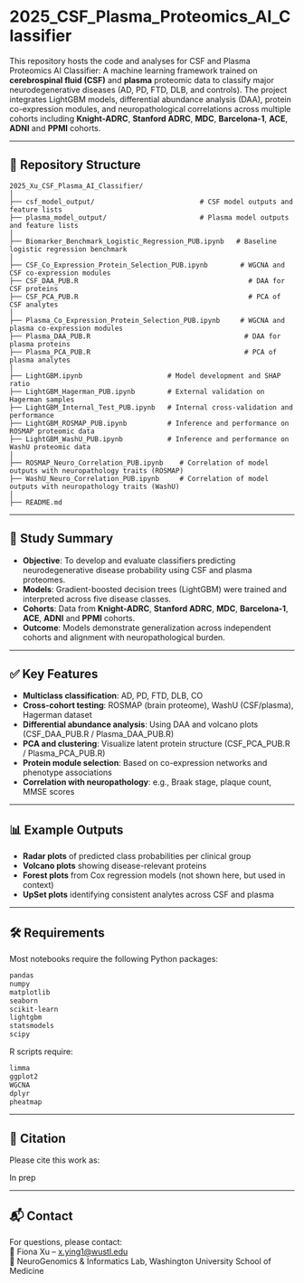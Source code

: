 # 2025_CSF_Plasma_Proteomics_AI_Classifier

This repository hosts the code and analyses for CSF and Plasma Proteomics AI Classifier: A machine learning framework trained on **cerebrospinal fluid (CSF)** and **plasma** proteomic data to classify major neurodegenerative diseases (AD, PD, FTD, DLB, and controls). The project integrates LightGBM models, differential abundance analysis (DAA), protein co-expression modules, and neuropathological correlations across multiple cohorts including **Knight-ADRC**, **Stanford ADRC**, **MDC**, **Barcelona-1**, **ACE**, **ADNI** and **PPMI** cohorts.

---

## 📂 Repository Structure

```
2025_Xu_CSF_Plasma_AI_Classifier/
│
├── csf_model_output/                          # CSF model outputs and feature lists
├── plasma_model_output/                       # Plasma model outputs and feature lists
│
├── Biomarker_Benchmark_Logistic_Regression_PUB.ipynb   # Baseline logistic regression benchmark
│
├── CSF_Co_Expression_Protein_Selection_PUB.ipynb        # WGCNA and CSF co-expression modules
├── CSF_DAA_PUB.R                                          # DAA for CSF proteins
├── CSF_PCA_PUB.R                                          # PCA of CSF analytes
│
├── Plasma_Co_Expression_Protein_Selection_PUB.ipynb     # WGCNA and plasma co-expression modules
├── Plasma_DAA_PUB.R                                      # DAA for plasma proteins
├── Plasma_PCA_PUB.R                                      # PCA of plasma analytes
│
├── LightGBM.ipynb                     # Model development and SHAP ratio
├── LightGBM_Hagerman_PUB.ipynb        # External validation on Hagerman samples
├── LightGBM_Internal_Test_PUB.ipynb   # Internal cross-validation and performance
├── LightGBM_ROSMAP_PUB.ipynb          # Inference and performance on ROSMAP proteomic data
├── LightGBM_WashU_PUB.ipynb           # Inference and performance on WashU proteomic data
│
├── ROSMAP_Neuro_Correlation_PUB.ipynb    # Correlation of model outputs with neuropathology traits (ROSMAP)
├── WashU_Neuro_Correlation_PUB.ipynb     # Correlation of model outputs with neuropathology traits (WashU)
│
├── README.md
```

---

## 🧠 Study Summary

- **Objective**: To develop and evaluate classifiers predicting neurodegenerative disease probability using CSF and plasma proteomes.
- **Models**: Gradient-boosted decision trees (LightGBM) were trained and interpreted across five disease classes.
- **Cohorts**: Data from **Knight-ADRC**, **Stanford ADRC**, **MDC**, **Barcelona-1**, **ACE**, **ADNI** and **PPMI** cohorts.
- **Outcome**: Models demonstrate generalization across independent cohorts and alignment with neuropathological burden.

---

## ✅ Key Features

- **Multiclass classification**: AD, PD, FTD, DLB, CO
- **Cross-cohort testing**: ROSMAP (brain proteome), WashU (CSF/plasma), Hagerman dataset
- **Differential abundance analysis**: Using DAA and volcano plots (CSF_DAA_PUB.R / Plasma_DAA_PUB.R)
- **PCA and clustering**: Visualize latent protein structure (CSF_PCA_PUB.R / Plasma_PCA_PUB.R)
- **Protein module selection**: Based on co-expression networks and phenotype associations
- **Correlation with neuropathology**: e.g., Braak stage, plaque count, MMSE scores

---

## 📊 Example Outputs

- **Radar plots** of predicted class probabilities per clinical group
- **Volcano plots** showing disease-relevant proteins
- **Forest plots** from Cox regression models (not shown here, but used in context)
- **UpSet plots** identifying consistent analytes across CSF and plasma

---

## 🛠 Requirements

Most notebooks require the following Python packages:

```bash
pandas
numpy
matplotlib
seaborn
scikit-learn
lightgbm
statsmodels
scipy
```

R scripts require:

```R
limma
ggplot2
WGCNA
dplyr
pheatmap
```

---

## 📌 Citation

Please cite this work as:

In prep

---

## 📬 Contact

For questions, please contact:  
📧 Fiona Xu – x.ying1@wustl.edu  
🧬 NeuroGenomics & Informatics Lab, Washington University School of Medicine

